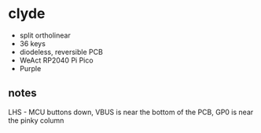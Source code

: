 # clyde

- split ortholinear
- 36 keys
- diodeless, reversible PCB
- WeAct RP2040 Pi Pico
- Purple


## notes

LHS - MCU buttons down, VBUS is near the bottom of the PCB, GP0 is near the pinky column
